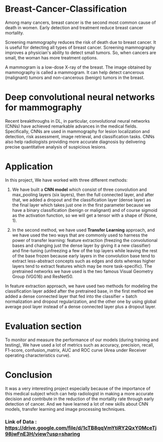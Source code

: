 # Breast-Cancer-Classification
Among many cancers, breast cancer is the second most common cause of death in women. Early detection and treatment reduce breast cancer mortality.  

Screening mammography reduces the risk of death due to breast cancer. It is useful for detecting all types of breast cancer. Screening mammography improves a physician's ability to detect small tumors. So, when cancers are small, the woman has more treatment options.

A mammogram is a low-dose X-ray of the breast. The image obtained by mammography is called a mammogram. It can help detect cancerous (malignant) tumors and non-cancerous (benign) tumors in the breast.

# Deep convolutional neural networks for mammography
Recent breakthroughs in DL, in particular, convolutional neural networks (CNNs) have achieved remarkable advances in the medical fields. Specifically, CNNs are used in mammography for lesion localization and detection, risk assessment, image retrieval, and classification tasks. CNNs also help radiologists providing more accurate diagnosis by delivering precise quantitative analysis of suspicious lesions.

# Application
In this project, We have worked with three different methods: 
1. We have built a **CNN model** which consist of three convolution and max_pooling layers (six layers), then the full connected layer, and after that, we added a dropout and the classification layer (dense layer) as the final layer which takes just one in the first parameter because we have a binary classification (benign or malignant) and of course sigmoid as the activation function, so we will get a tensor with a shape of (None, 1).

2. In the second method, we have used **Transfer Learning** approach, and we have used the two ways that are commonly used to harness the power of transfer learning: feature extraction (freezing the convolutional bases and changing just the dense layer by giving it a new classifier) and fine-tuning (unfreezing a few of the top layers while leaving the rest of the base frozen because early layers in the convolution base tend to extract less-abstract concepts such as edges and dots whereas higher layers tend to extract features which may be more task-specific). The pretrained networks we have used is the two famous Visual Geometry Group (VGG16) and ResNet50.

In feature extraction approach, we have used two methods for modeling the classification layer added after the pretrained base, in the first method we added a dense connected layer that fed into the classifier + batch normalization and dropout regularization, and the other one by using global average pool layer instead of a dense connected layer plus a dropout layer.

# Evaluation section
To monitor and measure the performance of our models (during training and testing), We have used a lot of metrics such as accuracy, precision, recall, F1-score, confusion_matrix, AUC and ROC curve (Area under Receiver operating characteristics curve).

# Conclusion
It was a very interesting project especially because of the importance of this medical subject which can help radiologist in making a more accurate decision and contribute in the reduction of the mortality rate through early detection of cancer. And we have learned a lot of new skills about CNN models, transfer learning and image processing techniques.

### Link of Data : https://drive.google.com/file/d/1cTB8qqVmYtiRY2QxY0MceTj98jwFnE3H/view?usp=sharing

